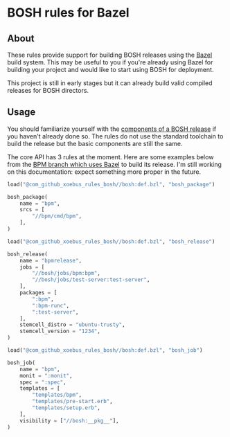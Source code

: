 # BOSH rules for Bazel

## About

These rules provide support for building BOSH releases using the [Bazel][bazel]
build system. This may be useful to you if you're already using Bazel for
building your project and would like to start using BOSH for deployment.

This project is still in early stages but it can already build valid compiled
releases for BOSH directors.

[bazel]: https://bazel.build/

## Usage

You should familiarize yourself with the [components of a BOSH
release][release] if you haven't already done so. The rules do not use the
standard toolchain to build the release but the basic components are still the
same.

[release]: https://bosh.io/docs/create-release.html

The core API has 3 rules at the moment. Here are some examples below from the
[BPM branch which uses Bazel][bpm-branch] to build its release. I'm still
working on this documentation: expect something more proper in the future.

[bpm-branch]: https://github.com/cloudfoundry-incubator/bpm-release/tree/bazel

``` python
load("@com_github_xoebus_rules_bosh//bosh:def.bzl", "bosh_package")

bosh_package(
    name = "bpm",
    srcs = [
        "//bpm/cmd/bpm",
    ],
)
```

``` python
load("@com_github_xoebus_rules_bosh//bosh:def.bzl", "bosh_release")

bosh_release(
    name = "bpmrelease",
    jobs = [
        "//bosh/jobs/bpm:bpm",
        "//bosh/jobs/test-server:test-server",
    ],
    packages = [
        ":bpm",
        ":bpm-runc",
        ":test-server",
    ],
    stemcell_distro = "ubuntu-trusty",
    stemcell_version = "1234",
)
```

``` python
load("@com_github_xoebus_rules_bosh//bosh:def.bzl", "bosh_job")

bosh_job(
    name = "bpm",
    monit = ":monit",
    spec = ":spec",
    templates = [
        "templates/bpm",
        "templates/pre-start.erb",
        "templates/setup.erb",
    ],
    visibility = ["//bosh:__pkg__"],
)
```
